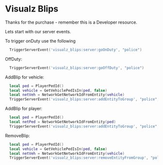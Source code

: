 
# Visualz Blips

Thanks for the purchase - remember this is a Developer resource.


Lets start with our server events.

To trigger onDuty use the following
```lua
  TriggerServerEvent('visualz_blips:server:goOnDuty', "police")
```

OffDuty:
```lua
  TriggerServerEvent('visualz_blips:server:goOffDuty', "police")
```

AddBlip for vehicle:
```lua
  local ped = PlayerPedId()
  local vehicle = GetVehiclePedIsIn(ped, false)
  local netVeh = NetworkGetNetworkIdFromEntity(vehicle)
  TriggerServerEvent('visualz_blips:server:addEntityToGroup', "police", "vehicle", netVeh)
```

AddBlip for player:
```lua
  local ped = PlayerPedId()
  local netPed = NetworkGetNetworkIdFromEntity(ped)
  TriggerServerEvent('visualz_blips:server:addEntityToGroup', "police", "player", netPed)
```

RemoveBlip:
```lua
  local ped = PlayerPedId()
  local vehicle = GetVehiclePedIsIn(ped, false)
  local netVeh = NetworkGetNetworkIdFromEntity(vehicle)
  TriggerServerEvent('visualz_blips:server:removeEntityFromGroup', "police", netVeh)
```